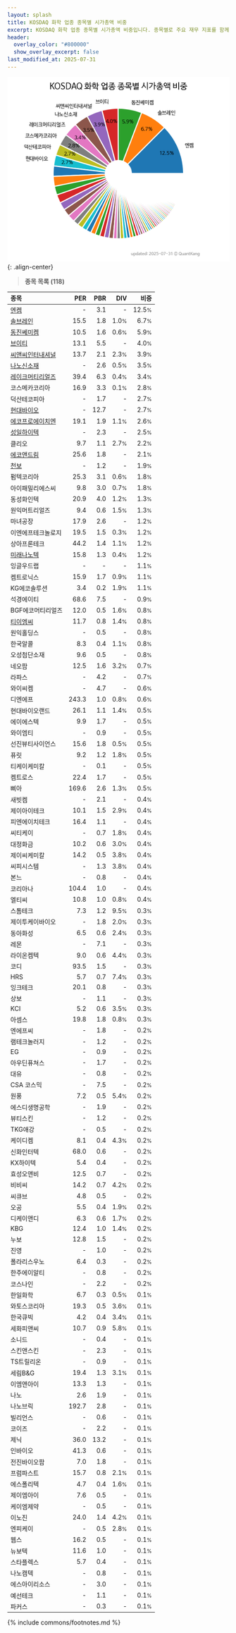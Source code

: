 ```yaml
---
layout: splash
title: KOSDAQ 화학 업종 종목별 시가총액 비중
excerpt: KOSDAQ 화학 업종 종목별 시가총액 비중입니다. 종목별로 주요 재무 지표를 함께 표시합니다.
header:
  overlay_color: "#800000"
  show_overlay_excerpt: false
last_modified_at: 2025-07-31
---
```



![KOSDAQ 화학 업종 종목별 시가총액 비중](/stats/sector/images/kosdaq_업종_화학_종목.png){: .align-center}


> **종목 목록 (118)**<a id="list"></a>

| **종목** | **PER** | **PBR** | **DIV** | **비중** |
| :------- | ------: | ------: | ------: | -------: |
| [엔켐](/348370/) | - | 3.1 | - | 12.5<small>%</small> |
| [솔브레인](/357780/) | 15.5 | 1.8 | 1.0<small>%</small> | 6.7<small>%</small> |
| [동진쎄미켐](/005290/) | 10.5 | 1.6 | 0.6<small>%</small> | 5.9<small>%</small> |
| [브이티](/018290/) | 13.1 | 5.5 | - | 4.0<small>%</small> |
| [씨앤씨인터내셔널](/352480/) | 13.7 | 2.1 | 2.3<small>%</small> | 3.9<small>%</small> |
| [나노신소재](/121600/) | - | 2.6 | 0.5<small>%</small> | 3.5<small>%</small> |
| [레이크머티리얼즈](/281740/) | 39.4 | 6.3 | 0.4<small>%</small> | 3.4<small>%</small> |
| 코스메카코리아 | 16.9 | 3.3 | 0.1<small>%</small> | 2.8<small>%</small> |
| 덕산테코피아 | - | 1.7 | - | 2.7<small>%</small> |
| [현대바이오](/048410/) | - | 12.7 | - | 2.7<small>%</small> |
| [에코프로에이치엔](/383310/) | 19.1 | 1.9 | 1.1<small>%</small> | 2.6<small>%</small> |
| [성일하이텍](/365340/) | - | 2.3 | - | 2.5<small>%</small> |
| 클리오 | 9.7 | 1.1 | 2.7<small>%</small> | 2.2<small>%</small> |
| [에코앤드림](/101360/) | 25.6 | 1.8 | - | 2.1<small>%</small> |
| [천보](/278280/) | - | 1.2 | - | 1.9<small>%</small> |
| 펌텍코리아 | 25.3 | 3.1 | 0.6<small>%</small> | 1.8<small>%</small> |
| 아이패밀리에스씨 | 9.8 | 3.0 | 0.7<small>%</small> | 1.8<small>%</small> |
| 동성화인텍 | 20.9 | 4.0 | 1.2<small>%</small> | 1.3<small>%</small> |
| 원익머트리얼즈 | 9.4 | 0.6 | 1.5<small>%</small> | 1.3<small>%</small> |
| 마녀공장 | 17.9 | 2.6 | - | 1.2<small>%</small> |
| 이엔에프테크놀로지 | 19.5 | 1.5 | 0.3<small>%</small> | 1.2<small>%</small> |
| 상아프론테크 | 44.2 | 1.4 | 1.1<small>%</small> | 1.2<small>%</small> |
| [미래나노텍](/095500/) | 15.8 | 1.3 | 0.4<small>%</small> | 1.2<small>%</small> |
| 잉글우드랩 | - | - | - | 1.1<small>%</small> |
| 켐트로닉스 | 15.9 | 1.7 | 0.9<small>%</small> | 1.1<small>%</small> |
| KG에코솔루션 | 3.4 | 0.2 | 1.9<small>%</small> | 1.1<small>%</small> |
| 석경에이티 | 68.6 | 7.5 | - | 0.9<small>%</small> |
| BGF에코머티리얼즈 | 12.0 | 0.5 | 1.6<small>%</small> | 0.8<small>%</small> |
| [티이엠씨](/425040/) | 11.7 | 0.8 | 1.4<small>%</small> | 0.8<small>%</small> |
| 원익홀딩스 | - | 0.5 | - | 0.8<small>%</small> |
| 한국알콜 | 8.3 | 0.4 | 1.1<small>%</small> | 0.8<small>%</small> |
| 오성첨단소재 | 9.6 | 0.5 | - | 0.8<small>%</small> |
| 네오팜 | 12.5 | 1.6 | 3.2<small>%</small> | 0.7<small>%</small> |
| 라파스 | - | 4.2 | - | 0.7<small>%</small> |
| 와이씨켐 | - | 4.7 | - | 0.6<small>%</small> |
| 디엔에프 | 243.3 | 1.0 | 0.8<small>%</small> | 0.6<small>%</small> |
| 현대바이오랜드 | 26.1 | 1.1 | 1.4<small>%</small> | 0.5<small>%</small> |
| 에이에스텍 | 9.9 | 1.7 | - | 0.5<small>%</small> |
| 와이엠티 | - | 0.9 | - | 0.5<small>%</small> |
| 선진뷰티사이언스 | 15.6 | 1.8 | 0.5<small>%</small> | 0.5<small>%</small> |
| 퓨릿 | 9.2 | 1.2 | 1.8<small>%</small> | 0.5<small>%</small> |
| 티케이케미칼 | - | 0.1 | - | 0.5<small>%</small> |
| 켐트로스 | 22.4 | 1.7 | - | 0.5<small>%</small> |
| 삐아 | 169.6 | 2.6 | 1.3<small>%</small> | 0.5<small>%</small> |
| 새빗켐 | - | 2.1 | - | 0.4<small>%</small> |
| 제이아이테크 | 10.1 | 1.5 | 2.9<small>%</small> | 0.4<small>%</small> |
| 피엔에이치테크 | 16.4 | 1.1 | - | 0.4<small>%</small> |
| 씨티케이 | - | 0.7 | 1.8<small>%</small> | 0.4<small>%</small> |
| 대정화금 | 10.2 | 0.6 | 3.0<small>%</small> | 0.4<small>%</small> |
| 제이씨케미칼 | 14.2 | 0.5 | 3.8<small>%</small> | 0.4<small>%</small> |
| 씨피시스템 | - | 1.3 | 3.8<small>%</small> | 0.4<small>%</small> |
| 본느 | - | 0.8 | - | 0.4<small>%</small> |
| 코리아나 | 104.4 | 1.0 | - | 0.4<small>%</small> |
| 엘티씨 | 10.8 | 1.0 | 0.8<small>%</small> | 0.4<small>%</small> |
| 스톰테크 | 7.3 | 1.2 | 9.5<small>%</small> | 0.3<small>%</small> |
| 제이투케이바이오 | - | 1.8 | 2.0<small>%</small> | 0.3<small>%</small> |
| 동아화성 | 6.5 | 0.6 | 2.4<small>%</small> | 0.3<small>%</small> |
| 레몬 | - | 7.1 | - | 0.3<small>%</small> |
| 라이온켐텍 | 9.0 | 0.6 | 4.4<small>%</small> | 0.3<small>%</small> |
| 코디 | 93.5 | 1.5 | - | 0.3<small>%</small> |
| HRS | 5.7 | 0.7 | 7.4<small>%</small> | 0.3<small>%</small> |
| 잉크테크 | 20.1 | 0.8 | - | 0.3<small>%</small> |
| 상보 | - | 1.1 | - | 0.3<small>%</small> |
| KCI | 5.2 | 0.6 | 3.5<small>%</small> | 0.3<small>%</small> |
| 아셈스 | 19.8 | 1.8 | 0.8<small>%</small> | 0.3<small>%</small> |
| 엔에프씨 | - | 1.8 | - | 0.2<small>%</small> |
| 램테크놀러지 | - | 1.2 | - | 0.2<small>%</small> |
| EG | - | 0.9 | - | 0.2<small>%</small> |
| 아우딘퓨쳐스 | - | 1.7 | - | 0.2<small>%</small> |
| 대유 | - | 0.8 | - | 0.2<small>%</small> |
| CSA 코스믹 | - | 7.5 | - | 0.2<small>%</small> |
| 원풍 | 7.2 | 0.5 | 5.4<small>%</small> | 0.2<small>%</small> |
| 에스디생명공학 | - | 1.9 | - | 0.2<small>%</small> |
| 뷰티스킨 | - | 1.2 | - | 0.2<small>%</small> |
| TKG애강 | - | 0.5 | - | 0.2<small>%</small> |
| 케이디켐 | 8.1 | 0.4 | 4.3<small>%</small> | 0.2<small>%</small> |
| 신화인터텍 | 68.0 | 0.6 | - | 0.2<small>%</small> |
| KX하이텍 | 5.4 | 0.4 | - | 0.2<small>%</small> |
| 효성오앤비 | 12.5 | 0.7 | - | 0.2<small>%</small> |
| 비비씨 | 14.2 | 0.7 | 4.2<small>%</small> | 0.2<small>%</small> |
| 씨큐브 | 4.8 | 0.5 | - | 0.2<small>%</small> |
| 오공 | 5.5 | 0.4 | 1.9<small>%</small> | 0.2<small>%</small> |
| 디케이앤디 | 6.3 | 0.6 | 1.7<small>%</small> | 0.2<small>%</small> |
| KBG | 12.4 | 1.0 | 1.4<small>%</small> | 0.2<small>%</small> |
| 누보 | 12.8 | 1.5 | - | 0.2<small>%</small> |
| 진영 | - | 1.0 | - | 0.2<small>%</small> |
| 폴라리스우노 | 6.4 | 0.3 | - | 0.2<small>%</small> |
| 한주에이알티 | - | 0.8 | - | 0.2<small>%</small> |
| 코스나인 | - | 2.2 | - | 0.2<small>%</small> |
| 한일화학 | 6.7 | 0.3 | 0.5<small>%</small> | 0.1<small>%</small> |
| 와토스코리아 | 19.3 | 0.5 | 3.6<small>%</small> | 0.1<small>%</small> |
| 한국큐빅 | 4.2 | 0.4 | 3.4<small>%</small> | 0.1<small>%</small> |
| 세화피앤씨 | 10.7 | 0.9 | 5.8<small>%</small> | 0.1<small>%</small> |
| 소니드 | - | 0.4 | - | 0.1<small>%</small> |
| 스킨앤스킨 | - | 2.3 | - | 0.1<small>%</small> |
| TS트릴리온 | - | 0.9 | - | 0.1<small>%</small> |
| 세림B&G | 19.4 | 1.3 | 3.1<small>%</small> | 0.1<small>%</small> |
| 이엠앤아이 | 13.3 | 1.3 | - | 0.1<small>%</small> |
| 나노 | 2.6 | 1.9 | - | 0.1<small>%</small> |
| 나노브릭 | 192.7 | 2.8 | - | 0.1<small>%</small> |
| 빌리언스 | - | 0.6 | - | 0.1<small>%</small> |
| 코이즈 | - | 2.2 | - | 0.1<small>%</small> |
| 제닉 | 36.0 | 13.2 | - | 0.1<small>%</small> |
| 인바이오 | 41.3 | 0.6 | - | 0.1<small>%</small> |
| 전진바이오팜 | 7.0 | 1.8 | - | 0.1<small>%</small> |
| 프럼파스트 | 15.7 | 0.8 | 2.1<small>%</small> | 0.1<small>%</small> |
| 에스폴리텍 | 4.7 | 0.4 | 1.6<small>%</small> | 0.1<small>%</small> |
| 제이엠아이 | 7.6 | 0.5 | - | 0.1<small>%</small> |
| 케이엠제약 | - | 0.5 | - | 0.1<small>%</small> |
| 이노진 | 24.0 | 1.4 | 4.2<small>%</small> | 0.1<small>%</small> |
| 엔피케이 | - | 0.5 | 2.8<small>%</small> | 0.1<small>%</small> |
| 웹스 | 16.2 | 0.5 | - | 0.1<small>%</small> |
| 뉴보텍 | 11.6 | 1.0 | - | 0.1<small>%</small> |
| 스타플렉스 | 5.7 | 0.4 | - | 0.1<small>%</small> |
| 나노캠텍 | - | 0.8 | - | 0.1<small>%</small> |
| 에스아이리소스 | - | 3.0 | - | 0.1<small>%</small> |
| 예선테크 | - | 1.1 | - | 0.1<small>%</small> |
| 파커스 | - | 0.3 | - | 0.1<small>%</small> |

{% include commons/footnotes.md %}
